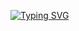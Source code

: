[![Typing SVG](https://readme-typing-svg.demolab.com?font=Fira+Code&pause=1000&color=1E00F7&width=720&lines=Hi%2C+I'm+Suhayb.++I+am+currently+at+somewhere)](https://git.io/typing-svg)
